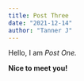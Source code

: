 ```yaml
---
title: Post Three
date: "2021-12-14"
author: "Tanner J"
---
```


Hello, I am _Post One._

**Nice to meet you!**

